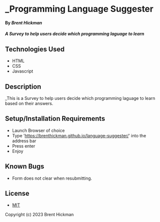 # _Programming Language Suggester

#### By _**Brent Hickman**_

#### _A Survey to help users decide which programming laguage to learn_

## Technologies Used

* HTML
* CSS
* Javascript


## Description

_This is a Survey to help users decide which programming laguage to learn based on their answers.

## Setup/Installation Requirements

* Launch Browser of choice
* Type 'https://brenthickman.github.io/language-suggester/' into the address bar
* Press enter
* Enjoy




## Known Bugs

* Form does not clear when resubmitting.

## License

* [MIT](https://opensource.org/licenses/MIT)

Copyright (c) 2023 Brent Hickman
